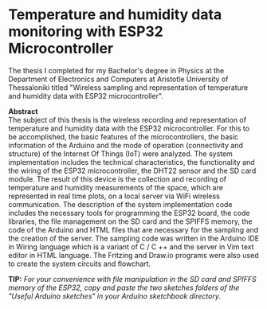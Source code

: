 # Temperature and humidity data monitoring with ESP32 Microcontroller

The thesis I completed for my Bachelor's degree in Physics at the Department of Electronics and Computers at Aristotle University of Thessaloniki titled "Wireless sampling and representation of temperature and humidity data with ESP32 microcontroller".

**Abstract**  
The subject of this thesis is the wireless recording and representation of temperature and humidity data with the ESP32 microcontroller. For this to be accomplished, the basic features of the microcontrollers, the basic information of the Arduino and the mode of operation (connectivity and structure) of the Internet Of Things (IoT) were analyzed. The system implementation includes the technical characteristics, the functionality and the wiring of the ESP32 microcontroller, the DHT22 sensor and the SD card module. The result of this device is the collection and recording of temperature and humidity measurements of the space, which are represented in real time plots, on a local server via WiFi wireless communication. The description of the system implementation code includes the necessary tools for programming the ESP32 board, the code libraries, the file management on the SD card and the SPIFFS memory, the code of the Arduino and HTML files that are necessary for the sampling and the creation of the server. The sampling code was written in the Arduino IDE in Wiring language which is a variant of C / C ++ and the server in Vim text editor in HTML language. The Fritzing and Draw.io programs were also used to create the system circuits and flowchart.

**TIP:** *For your convenience with file manipulation in the SD card and SPIFFS memory of the ESP32, copy and paste the two sketches folders of the "Useful Arduino sketches" in your Arduino sketchbook directory.*

